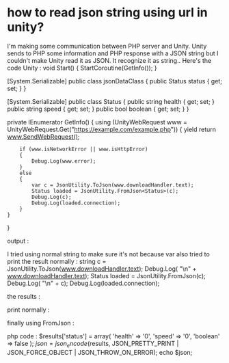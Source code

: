 
# how to read json string using url in unity?

I'm making some communication between PHP server and Unity. Unity sends to PHP some information and PHP response with a JSON string but I couldn't make Unity read it as JSON. It recognize it as string..
Here's the code
Unity :
void Start()
{
    StartCoroutine(GetInfo());
}

[System.Serializable]
public class jsonDataClass
{
    public Status status { get; set; }
}

[System.Serializable]
public class Status
{
    public string health { get; set; }
    public string speed { get; set; }
    public bool boolean { get; set; }
}

private IEnumerator GetInfo()
{
    using (UnityWebRequest www = UnityWebRequest.Get("https://example.com/example.php"))
    {
        yield return www.SendWebRequest();

        if (www.isNetworkError || www.isHttpError)
        {
            Debug.Log(www.error);
        }
        else
        {
            var c = JsonUtility.ToJson(www.downloadHandler.text);
            Status loaded = JsonUtility.FromJson<Status>(c);
            Debug.Log(c);
            Debug.Log(loaded.connection);
        }
    }
}

output :

I tried using normal string to make sure it's not because var also tried to print the result normally :
string c = JsonUtility.ToJson(www.downloadHandler.text);
            Debug.Log( "\n" + www.downloadHandler.text);
            Status loaded = JsonUtility.FromJson<Status>(c);
            Debug.Log( "\n" + c);
            Debug.Log(loaded.connection);

the results :

print normally :

finally using FromJson :

php code :
$results['status'] = array(
        'health' => '0',
        'speed' => '0',
        'boolean' => false
        );
        $json = json_encode($results, JSON_PRETTY_PRINT | JSON_FORCE_OBJECT | JSON_THROW_ON_ERROR);
        echo $json;


        